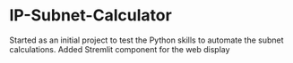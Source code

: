 # IP-Subnet-Calculator
Started as an initial project to test the Python skills to automate the subnet calculations. Added Stremlit component for the web display
